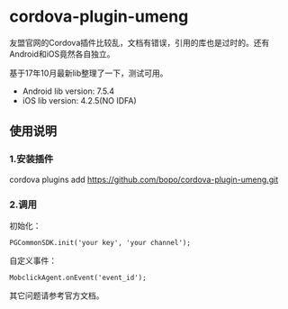 # cordova-plugin-umeng

友盟官网的Cordova插件比较乱，文档有错误，引用的库也是过时的。还有Android和iOS竟然各自独立。

基于17年10月最新lib整理了一下，测试可用。
  
* Android lib version: 7.5.4
* iOS lib version: 4.2.5(NO IDFA)

## 使用说明
### 1.安装插件
cordova plugins add https://github.com/bopo/cordova-plugin-umeng.git

### 2.调用

初始化：

```
PGCommonSDK.init('your key', 'your channel');
```

自定义事件：

```
MobclickAgent.onEvent('event_id');
```

其它问题请参考官方文档。